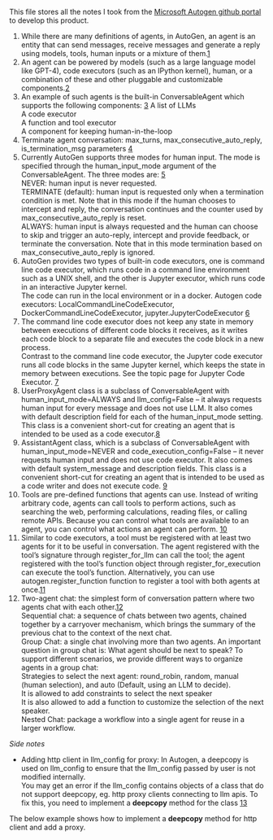 This file stores all the notes I took from the [Microsoft Autogen github portal](https://microsoft.github.io/autogen/0.2/docs/tutorial/) to develop this product.

1. While there are many definitions of agents, in AutoGen, an agent is an entity that can send messages, receive messages and generate a reply using models, tools, human inputs or a mixture of them.[1](https://www.gettingstarted.ai/autogen-agents-overview/)
2. An agent can be powered by models (such as a large language model like GPT-4), code executors (such as an IPython kernel), human, or a combination of these and other pluggable and customizable components.[2](https://www.gettingstarted.ai/autogen-agents-overview/)
3. An example of such agents is the built-in ConversableAgent which supports the following components: [3](https://www.gettingstarted.ai/autogen-agents-overview/)
   A list of LLMs  
   A code executor  
   A function and tool executor  
   A component for keeping human-in-the-loop  
4. Terminate agent conversation: max_turns, max_consecutive_auto_reply, is_termination_msg parameters [4](https://microsoft.github.io/autogen/0.2/docs/tutorial/chat-termination)
5. Currently AutoGen supports three modes for human input. The mode is specified through the human_input_mode argument of the ConversableAgent. The three modes are: [5](https://microsoft.github.io/autogen/0.2/docs/tutorial/human-in-the-loop)  
   NEVER: human input is never requested.  
   TERMINATE (default): human input is requested only when a termination condition is met. Note that in this mode if the human chooses to intercept and reply, the conversation continues and the counter used by max_consecutive_auto_reply is reset.  
   ALWAYS: human input is always requested and the human can choose to skip and trigger an auto-reply, intercept and provide feedback, or terminate the conversation. Note that in this mode termination based on max_consecutive_auto_reply is ignored.  
6. AutoGen provides two types of built-in code executors, one is command line code executor, which runs code in a command line environment such as a UNIX shell, and the other is Jupyter executor, which runs code in an interactive Jupyter kernel.  
   The code can run in the local environment or in a docker. Autogen code executors: LocalCommandLineCodeExecutor, DockerCommandLineCodeExecutor, jupyter.JupyterCodeExecutor [6](https://microsoft.github.io/autogen/0.2/docs/tutorial/code-executors)  
7. The command line code executor does not keep any state in memory between executions of different code blocks it receives, as it writes each code block to a separate file and executes the code block in a new process.  
   Contrast to the command line code executor, the Jupyter code executor runs all code blocks in the same Jupyter kernel, which keeps the state in memory between executions. See the topic page for Jupyter Code Executor. [7](https://microsoft.github.io/autogen/0.2/docs/tutorial/code-executors)  
8. UserProxyAgent class is a subclass of ConversableAgent with human_input_mode=ALWAYS and llm_config=False – it always requests human input for every message and does not use LLM. It also comes with default description field for each of the human_input_mode setting.   This class is a convenient short-cut for creating an agent that is intended to be used as a code executor.[8](https://microsoft.github.io/autogen/0.2/docs/tutorial/code-executors)  
9. AssistantAgent class, which is a subclass of ConversableAgent with human_input_mode=NEVER and code_execution_config=False – it never requests human input and does not use code executor. It also comes with default system_message and description fields. This class is a convenient short-cut for creating an agent that is intended to be used as a code writer and does not execute code. [9](https://microsoft.github.io/autogen/0.2/docs/tutorial/code-executors)  
10. Tools are pre-defined functions that agents can use. Instead of writing arbitrary code, agents can call tools to perform actions, such as searching the web, performing calculations, reading files, or calling remote APIs. Because you can control what tools are available to an agent, you can control what actions an agent can perform. [10](https://microsoft.github.io/autogen/0.2/docs/tutorial/tool-use)  
11. Similar to code executors, a tool must be registered with at least two agents for it to be useful in conversation. The agent registered with the tool’s signature through register_for_llm can call the tool; the agent registered with the tool’s function object through register_for_execution can execute the tool’s function. Alternatively, you can use autogen.register_function function to register a tool with both agents at once.[11](https://microsoft.github.io/autogen/0.2/docs/tutorial/tool-use)  
12. Two-agent chat: the simplest form of conversation pattern where two agents chat with each other.[12](https://microsoft.github.io/autogen/0.2/docs/tutorial/conversation-patterns)  
    Sequential chat: a sequence of chats between two agents, chained together by a carryover mechanism, which brings the summary of the previous chat to the context of the next chat.  
    Group Chat: a single chat involving more than two agents. An important question in group chat is: What agent should be next to speak? To support different scenarios, we provide different ways to organize agents in a group chat:  
      Strategies to select the next agent: round_robin, random, manual (human selection), and auto (Default, using an LLM to decide).  
      It is allowed to add constraints to select the next speaker  
      It is also allowed to add a function to customize the selection of the next speaker.  
    Nested Chat: package a workflow into a single agent for reuse in a larger workflow.  
    
   

*Side notes*
- Adding http client in llm_config for proxy: In Autogen, a deepcopy is used on llm_config to ensure that the llm_config passed by user is not modified internally.  
  You may get an error if the llm_config contains objects of a class that do not support deepcopy, eg. http proxy clients connecting to llm apis. To fix this, you need to implement a __deepcopy__ method for the class [13](https://microsoft.github.io/autogen/0.2/docs/topics/llm_configuration/)

The below example shows how to implement a __deepcopy__ method for http client and add a proxy.
